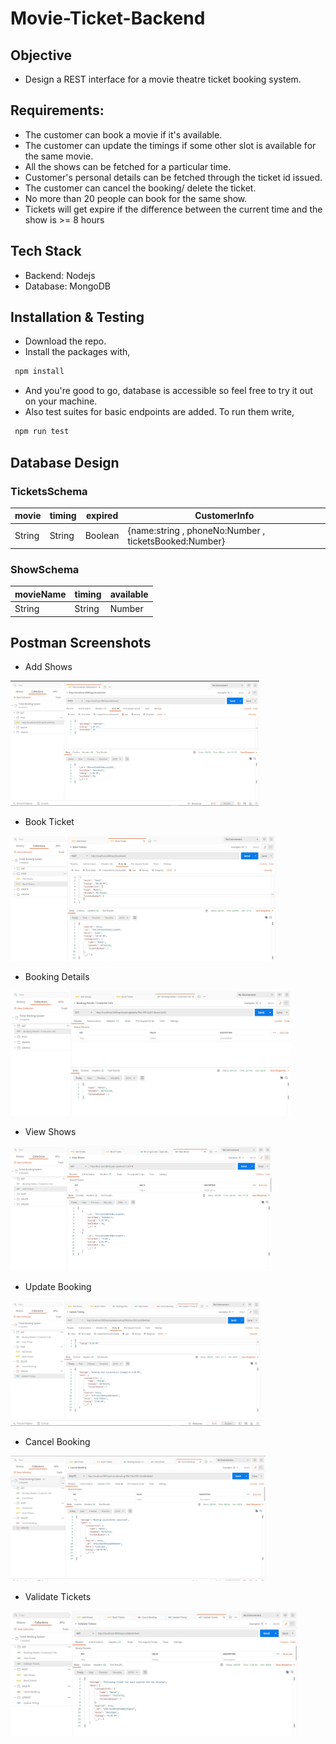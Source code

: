 # Movie-Ticket-Backend

## Objective
- Design a REST interface for a movie theatre ticket booking system.

## Requirements:
- The customer can book a movie if it's available.
- The customer can update the timings if some other slot is available for the same movie.
- All the shows can be fetched for a particular time.
- Customer's personal details can be fetched through the ticket id issued.
- The customer can cancel the booking/ delete the ticket.
- No more than 20 people can book for the same show.
- Tickets will get expire if the difference between the current time and the show is >= 8 hours

## Tech Stack
- Backend: Nodejs
- Database: MongoDB

## Installation & Testing
- Download the repo.
- Install the packages with,
```sh
 npm install
```
- And you're good to go, database is accessible so feel free to try it out on your machine.
- Also test suites for basic endpoints are added. To run them write,
```sh
 npm run test
```
## Database Design
### TicketsSchema
| movie | timing | expired | CustomerInfo |
| ------ | ------ | ------ |   ------ |
| String | String | Boolean | {name:string , phoneNo:Number , ticketsBooked:Number} |
### ShowSchema
| movieName | timing | available |
| ------ | ------ | ------ |  
| String | String | Number |

## Postman Screenshots
- Add Shows 
<img src="./postman-screenshots/addShows.JPG" height="200">

- Book Ticket
<img src="./postman-screenshots/bookTicket.JPG" height="200">

- Booking Details
<img src="./postman-screenshots/bookingDetails.JPG" height="200">

- View Shows
<img src="./postman-screenshots/viewShows.JPG" height="200">

- Update Booking
<img src="./postman-screenshots/updateBooking.JPG" height="200">

- Cancel Booking
<img src="./postman-screenshots/CancelBooking.JPG" height="200">

- Validate Tickets
<img src="./postman-screenshots/validateTickets.JPG" height="200">
